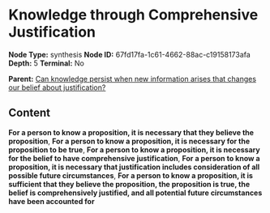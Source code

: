 # Knowledge through Comprehensive Justification

**Node Type:** synthesis
**Node ID:** 67fd17fa-1c61-4662-88ac-c19158173afa
**Depth:** 5
**Terminal:** No

**Parent:** [Can knowledge persist when new information arises that changes our belief about justification?](can-knowledge-persist-when-new-information-arises-that-changes-our-belief-about-justification-antithesis-9a0fc9b1-a59b-411c-811c-b07d01d56f34.md)

## Content

**For a person to know a proposition, it is necessary that they believe the proposition**, **For a person to know a proposition, it is necessary for the proposition to be true**, **For a person to know a proposition, it is necessary for the belief to have comprehensive justification**, **For a person to know a proposition, it is necessary that justification includes consideration of all possible future circumstances**, **For a person to know a proposition, it is sufficient that they believe the proposition, the proposition is true, the belief is comprehensively justified, and all potential future circumstances have been accounted for**

